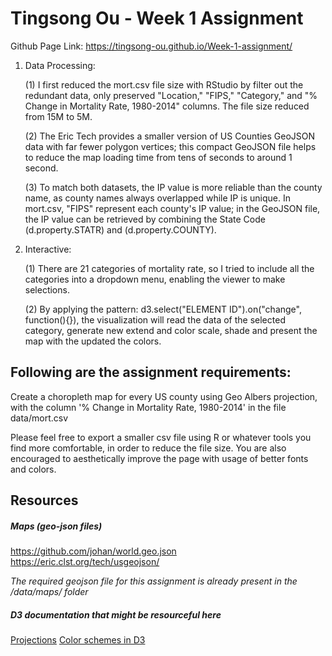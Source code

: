 # Tingsong Ou - Week 1 Assignment

Github Page Link: https://tingsong-ou.github.io/Week-1-assignment/

1. Data Processing: 

     (1) I first reduced the mort.csv file size with RStudio by filter out the redundant data, only preserved "Location," "FIPS," "Category," and "% Change in Mortality Rate, 1980-2014" columns. The file size reduced from 15M to 5M. 

     (2) The Eric Tech provides a smaller version of US Counties GeoJSON data with far fewer polygon vertices; this compact GeoJSON file helps to reduce the map loading time from tens of seconds to around 1 second. 

     (3) To match both datasets, the IP value is more reliable than the county name, as county names always overlapped while IP is unique. In mort.csv, "FIPS" represent each county's IP value; in the GeoJSON file, the IP value can be retrieved by combining the State Code (d.property.STATR) and (d.property.COUNTY).

2. Interactive:

     (1) There are 21 categories of mortality rate, so I tried to include all the categories into a dropdown menu, enabling the viewer to make selections. 

     (2) By applying the pattern: d3.select("ELEMENT ID").on("change", function(){}), the visualization will read the data of the selected category, generate new extend and color scale, shade and present the map with the updated the colors.



## Following are the assignment requirements:

Create a choropleth map for every US county using Geo Albers projection, with the column
'% Change in Mortality Rate, 1980-2014' in the file data/mort.csv

Please feel free to export a smaller csv file using R or whatever tools you find more comfortable, in order to reduce the file size. You are also encouraged to aesthetically improve the page with usage of better fonts and colors.

## Resources

##### Maps (geo-json files)

https://github.com/johan/world.geo.json
https://eric.clst.org/tech/usgeojson/

_The required geojson file for this assignment is already present in the /data/maps/ folder_

##### D3 documentation that might be resourceful here
[Projections](https://github.com/d3/d3-geo/blob/v2.0.0/README.md#projections)
[Color schemes in D3](https://github.com/d3/d3-scale-chromatic/tree/v2.0.0)
